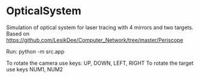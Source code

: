 # OpticalSystem

Simulation of optical system for laser tracing with 4 mirrors and two targets. Based on https://github.com/LesikDee/Computer_Network/tree/master/Periscope

Run: python -m src.app

To rotate the camera use keys: UP, DOWN, LEFT, RIGHT
To rotate the target use keys NUM1, NUM2